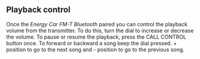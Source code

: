 ## Playback control

Once the *Energy Car FM-T Bluetooth* paired you can control the playback volume from the transmitter. To do this, turn the dial to increase or decrease the volume.
To pause or resume the playback, press the CALL CONTROL button once.
To forward or backward a song keep the dial pressed. + position to go to the next song and - position to go to the previous song.
